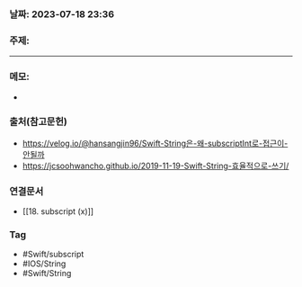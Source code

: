 ### 날짜: 2023-07-18 23:36

### 주제: 
---
### 메모: 
- 

### 출처(참고문헌) 
- https://velog.io/@hansangjin96/Swift-String은-왜-subscriptInt로-접근이-안될까
- https://jcsoohwancho.github.io/2019-11-19-Swift-String-효율적으로-쓰기/

### 연결문서 
- [[18. subscript (x)]]

### Tag
- #Swift/subscript
- #IOS/String 
- #Swift/String